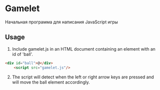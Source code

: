 # Gamelet

Начальная программа для написания JavaScript игры

## Usage

1. Include gamelet.js in an HTML document containing an element with an id of 'ball'.

```html
<div id="ball">@</div>
    <script src="gamelet.js"/>
```

2. The script will detect when the left or right arrow keys are pressed and will move the ball element accordingly.
